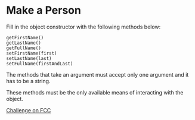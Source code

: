 # Make a Person

Fill in the object constructor with the following methods below:

```
getFirstName()
getLastName()
getFullName()
setFirstName(first)
setLastName(last)
setFullName(firstAndLast)
```

The methods that take an argument must accept only one argument and it has to be a string.

These methods must be the only available means of interacting with the object.



[Challenge on FCC](https://www.freecodecamp.com/challenges/make-a-person)

